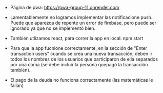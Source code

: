 - Página de pwa: https://pwa-group-11.onrender.com

- Lamentablemente no logramos implementar las notificacione push. Puede que aparezca de repente un error de firebase, pero puede ser ignorado ya que no se implementó bien.
- También utlizamos react, para correr la app en local: npm start
- Para que la app fucnione correctamente, en la sección de "Enter transaction users" cuando se crea una nueva transacción, deben ir todos los nombres de los usuarios que participaron de ella separados por una coma (se debe incluir la persona quepagó la transacción también).
- El pago de la deuda no funciona correctamente (las matemáticas le fallan)
